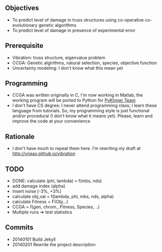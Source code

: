 ## Objectives

* To predict level of damage in truss structures using co-operative co-evolutionary genetic algorithms
* To predict level of damage in presence of experimental error

## Prerequisite

* Vibration: truss structure, eigenvalue problem
* CCGA: Genetic algirithms, natural selection, species, objective function
* Uncertainty modeling: I don't know what this mean yet

## Programming

* CCGA was written originally in C, I'm now working in Matlab, the working program will be ported to Python for [PyKhmer Team](http://pykhmer.info)
* I don't have CS degree; I never attend programming class; I learn these language from tutorials. So, my programming style is just functional and/or procedural (I don't know what it means yet). Please, learn and improve the code at your convenience

## Rationale

* I don't have much to repeat them here. I'm rewriting my draft at http://vireax.github.io/vibration

## TODO 

* DONE: calculate (phi, lambda) = f(mbs, nds)
* add damage index (alpha)
* insert noise [-3%, +3%]
* calculate obj_val = f(lambda, phi, mbs, nds, alpha)
* calculate Fitness = F(Obj...)
* CCGA = f(gen, chrom., Fitness, Species, ..)
* Multiple runs => test statistics

## Commits

* 20140101 Build Jekyll
* 20140201 Rewrite the project description
